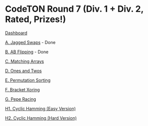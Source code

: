 # CodeTON Round 7 (Div. 1 + Div. 2, Rated, Prizes!)

[Dashboard](https://codeforces.com/contest/1896)

[A. Jagged Swaps](https://codeforces.com/contest/1896/problem/A) - Done

[B. AB Flipping](https://codeforces.com/contest/1896/problem/B) - Done

[C. Matching Arrays](https://codeforces.com/contest/1896/problem/C)

[D. Ones and Twos](https://codeforces.com/contest/1896/problem/D)

[E. Permutation Sorting](https://codeforces.com/contest/1896/problem/E)

[F. Bracket Xoring](https://codeforces.com/contest/1896/problem/F)

[G. Pepe Racing](https://codeforces.com/contest/1896/problem/G)

[H1. Cyclic Hamming (Easy Version)](https://codeforces.com/contest/1896/problem/H1)

[H2. Cyclic Hamming (Hard Version)](https://codeforces.com/contest/1896/problem/H2)
